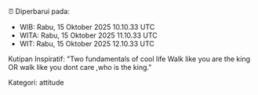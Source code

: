 ⏰ Diperbarui pada:
- WIB: Rabu, 15 Oktober 2025 10.10.33 UTC
- WITA: Rabu, 15 Oktober 2025 11.10.33 UTC
- WIT: Rabu, 15 Oktober 2025 12.10.33 UTC

Kutipan Inspiratif:
"Two fundamentals of cool life  Walk like you are the king OR walk like you dont care ,who is the king."


Kategori: attitude

